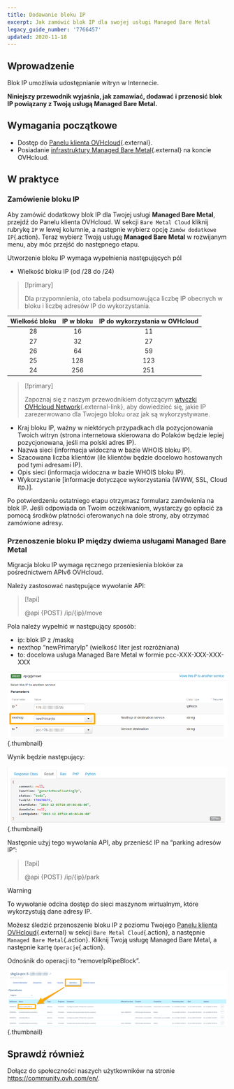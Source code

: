 ```yaml
---
title: Dodawanie bloku IP
excerpt: Jak zamówić blok IP dla swojej usługi Managed Bare Metal
legacy_guide_number: '7766457'
updated: 2020-11-18
---
```


## Wprowadzenie

Blok IP umożliwia udostępnianie witryn w Internecie. 

**Niniejszy przewodnik wyjaśnia, jak zamawiać, dodawać i przenosić blok IP powiązany z Twoją usługą Managed Bare Metal.**

## Wymagania początkowe

* Dostęp do [Panelu klienta OVHcloud](https://www.ovh.com/auth/?action=gotomanager&from=https://www.ovh.pl/&ovhSubsidiary=pl){.external}.
* Posiadanie [infrastruktury Managed Bare Metal](https://www.ovhcloud.com/pl/public-cloud/){.external} na koncie OVHcloud.

## W praktyce

### Zamówienie bloku IP

Aby zamówić dodatkowy blok IP dla Twojej usługi **Managed Bare Metal**, przejdź do Panelu klienta OVHcloud. W sekcji `Bare Metal Cloud` kliknij rubrykę `IP` w lewej kolumnie, a następnie wybierz opcję `Zamów dodatkowe IP`{.action}. Teraz wybierz Twoją usługę **Managed Bare Metal** w rozwijanym menu, aby móc przejść do następnego etapu.

Utworzenie bloku IP wymaga wypełnienia następujących pól

- Wielkość bloku IP (od /28 do /24)

> [!primary]
>
> Dla przypomnienia, oto tabela podsumowująca liczbę IP obecnych w bloku i liczbę adresów IP do wykorzystania.
> 

|Wielkość bloku|IP w bloku|IP do wykorzystania w OVHcloud|
|:---:|:---:|:---:|
|28|16|11|
|27|32|27|
|26|64|59|
|25|128|123|
|24|256|251|

> [!primary]
>
> Zapoznaj się z naszym przewodnikiem dotyczącym [wtyczki OVHcloud Network](/pages/bare_metal_cloud/managed_bare_metal/plugin_ovh_network){.external-link}, aby dowiedzieć się, jakie IP zarezerwowano dla Twojego bloku oraz jak są wykorzystywane.
>

- Kraj bloku IP, ważny w niektórych przypadkach dla pozycjonowania Twoich witryn (strona internetowa skierowana do Polaków będzie lepiej pozycjonowana, jeśli ma polski adres IP).
- Nazwa sieci (informacja widoczna w bazie WHOIS bloku IP).
- Szacowana liczba klientów (ile klientów będzie docelowo hostowanych pod tymi adresami IP).
- Opis sieci (informacja widoczna w bazie WHOIS bloku IP).
- Wykorzystanie \[informacje dotyczące wykorzystania (WWW, SSL, Cloud itp.)].

Po potwierdzeniu ostatniego etapu otrzymasz formularz zamówienia na blok IP. Jeśli odpowiada on Twoim oczekiwaniom, wystarczy go opłacić za pomocą środków płatności oferowanych na dole strony, aby otrzymać zamówione adresy.

### Przenoszenie bloku IP między dwiema usługami Managed Bare Metal

Migracja bloku IP wymaga ręcznego przeniesienia bloków za pośrednictwem APIv6 OVHcloud.

Należy zastosować następujące wywołanie API:

> [!api]
>
> @api {POST} /ip/{ip}/move
>

Pola należy wypełnić w następujący sposób:

- ip: blok IP z /maską
- nexthop “newPrimaryIp” (wielkość liter jest rozróżniana)
- to: docelowa usługa Managed Bare Metal w formie pcc-XXX-XXX-XXX-XXX

![champ nexthop](images/move-api.png){.thumbnail}

Wynik będzie następujący:

![champ nexthop](images/api-result.png){.thumbnail}

Następnie użyj tego wywołania API, aby przenieść IP na “parking adresów IP”:

> [!api]
>
> @api {POST} /ip/{ip}/park
> 

> [!warning]
>
> To wywołanie odcina dostęp do sieci maszynom wirtualnym, które wykorzystują dane adresy IP.
>

Możesz śledzić przenoszenie bloku IP z poziomu Twojego [Panelu klienta OVHcloud](https://www.ovh.com/auth/?action=gotomanager&from=https://www.ovh.pl/&ovhSubsidiary=pl){.external} w sekcji `Bare Metal Cloud`{.action}, a następnie `Managed Bare Metal`{.action}. Kliknij Twoją usługę Managed Bare Metal, a następnie kartę `Operacje`{.action}.

Odnośnik do operacji to “removeIpRipeBlock”.

![operations manager](images/operations.png){.thumbnail}

## Sprawdź również

Dołącz do społeczności naszych użytkowników na stronie <https://community.ovh.com/en/>.
